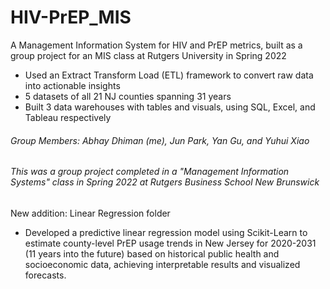 # HIV-PrEP_MIS

A Management Information System for HIV and PrEP metrics, built as a group project for an MIS class at Rutgers University in Spring 2022
* Used an Extract Transform Load (ETL) framework to convert raw data into actionable insights
* 5 datasets of all 21 NJ counties spanning 31 years
* Built 3 data warehouses with tables and visuals, using SQL, Excel, and Tableau respectively

###### Group Members: Abhay Dhiman (me), Jun Park, Yan Gu, and Yuhui Xiao
###### This was a group project completed in a "Management Information Systems" class in Spring 2022 at Rutgers Business School New Brunswick

New addition: Linear Regression folder
* Developed a predictive linear regression model using Scikit-Learn to estimate county-level PrEP usage trends in New Jersey for 2020-2031 (11 years into the future) based on historical public health and socioeconomic data, achieving interpretable results and visualized forecasts.
